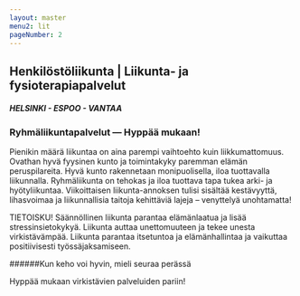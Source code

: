 ```yaml
---
layout: master
menu2: lit
pageNumber: 2
---
```


## Henkilöstöliikunta | Liikunta- ja fysioterapiapalvelut

##### HELSINKI - ESPOO - VANTAA

### Ryhmäliikuntapalvelut &mdash; Hyppää mukaan!
Pienikin määrä liikuntaa on aina parempi vaihtoehto kuin liikkumattomuus. Ovathan hyvä fyysinen kunto ja toimintakyky paremman elämän peruspilareita. Hyvä kunto rakennetaan monipuolisella, iloa tuottavalla liikunnalla. Ryhmäliikunta on tehokas ja iloa tuottava tapa tukea arki- ja hyötyliikuntaa. Viikoittaisen liikunta-annoksen tulisi sisältää kestävyyttä, lihasvoimaa ja liikunnallisia taitoja kehittäviä lajeja – venyttelyä unohtamatta!

TIETOISKU!
Säännöllinen liikunta parantaa elämänlaatua ja lisää stressinsietokykyä. Liikunta auttaa unettomuuteen ja tekee unesta virkistävämpää. Liikunta parantaa itsetuntoa ja elämänhallintaa ja vaikuttaa positiivisesti työssäjaksamiseen.

######Kun keho voi hyvin, mieli seuraa perässä

Hyppää mukaan virkistävien palveluiden pariin!
